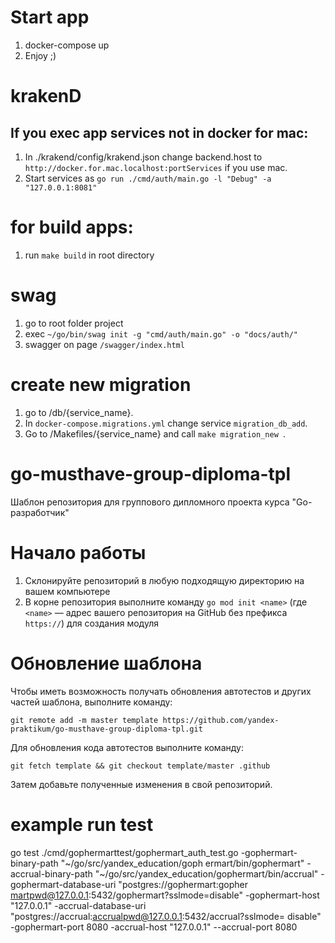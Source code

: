 # Start app

1. docker-compose up
2. Enjoy ;)

# krakenD

## If you exec app services not in docker for mac:

1. In ./krakend/config/krakend.json change backend.host to `http://docker.for.mac.localhost:portServices` if you use mac.
2. Start services as `go run ./cmd/auth/main.go -l "Debug" -a "127.0.0.1:8081"`

# for build apps:

1. run `make build` in root directory

# swag

1. go to root folder project
2. exec `~/go/bin/swag init -g "cmd/auth/main.go" -o "docs/auth/"`
3. swagger on page `/swagger/index.html`

# create new migration

1. go to /db/{service_name}.
2. In `docker-compose.migrations.yml` change service `migration_db_add`.
3. Go to /Makefiles/{service_name} and call `make migration_new `.

# go-musthave-group-diploma-tpl

Шаблон репозитория для группового дипломного проекта курса "Go-разработчик"

# Начало работы

1. Склонируйте репозиторий в любую подходящую директорию на вашем компьютере
2. В корне репозитория выполните команду `go mod init <name>` (где `<name>` — адрес вашего репозитория на GitHub без
   префикса `https://`) для создания модуля

# Обновление шаблона

Чтобы иметь возможность получать обновления автотестов и других частей шаблона, выполните команду:

```
git remote add -m master template https://github.com/yandex-praktikum/go-musthave-group-diploma-tpl.git
```

Для обновления кода автотестов выполните команду:

```
git fetch template && git checkout template/master .github
```

Затем добавьте полученные изменения в свой репозиторий.

# example run test

go test ./cmd/gophermarttest/gophermart_auth_test.go -gophermart-binary-path "~/go/src/yandex_education/goph
ermart/bin/gophermart" -accrual-binary-path "~/go/src/yandex_education/gophermart/bin/accrual" -gophermart-database-uri "postgres://gophermart:gopher
martpwd@127.0.0.1:5432/gophermart?sslmode=disable" -gophermart-host "127.0.0.1" -accrual-database-uri "postgres://accrual:accrualpwd@127.0.0.1:5432/accrual?sslmode=
disable" -gophermart-port 8080 -accrual-host "127.0.0.1" --accrual-port 8080
